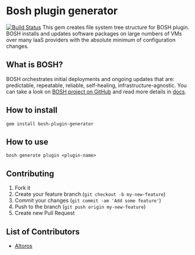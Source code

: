# Bosh plugin generator
[![Build Status](https://travis-ci.org/Altoros/bosh-plugin-generator.svg?branch=master)](https://travis-ci.org/Altoros/bosh-plugin-generator)
This gem creates file system tree structure for BOSH plugin. BOSH installs and updates software packages on large numbers of VMs over many IaaS providers with the absolute minimum of configuration changes.

## What is BOSH?
BOSH orchestrates initial deployments and ongoing updates that are: predictable, repeatable, reliable, self-healing, infrastructure-agnostic. You can take a look on [BOSH project on GitHub](https://github.com/cloudfoundry/bosh) and read more details in [docs](http://docs.cloudfoundry.org/bosh/).

## How to install
```
gem install bosh-plugin-generator
```

## How to use
```
bosh generate plugin <plugin-name>
```

## Contributing

1. Fork it
2. Create your feature branch (`git checkout -b my-new-feature`)
3. Commit your changes (`git commit -am 'Add some feature'`)
4. Push to the branch (`git push origin my-new-feature`)
5. Create new Pull Request

## List of Contributors

* [Altoros](https://www.altoros.com)
